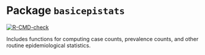 
<!-- generated by R package codedoc; do not modify! -->

# Package `basicepistats`


<!-- badges: start -->
[![R-CMD-check](https://github.com/CancerRegistryOfNorway/basicepistats/actions/workflows/R-CMD-check.yaml/badge.svg)](https://github.com/CancerRegistryOfNorway/basicepistats/actions/workflows/R-CMD-check.yaml)
<!-- badges: end -->

Includes functions for computing case counts, prevalence
counts, and other routine epidemiological statistics.


